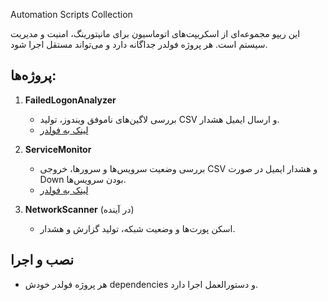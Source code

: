 Automation Scripts Collection

این ریپو مجموعه‌ای از اسکریپت‌های اتوماسیون برای مانیتورینگ، امنیت و مدیریت سیستم است. هر پروژه فولدر جداگانه دارد و می‌تواند مستقل اجرا شود.

## پروژه‌ها:
1. **FailedLogonAnalyzer**  
   - بررسی لاگین‌های ناموفق ویندوز، تولید CSV و ارسال ایمیل هشدار.  
   - [لینک به فولدر](./FailedLogonAnalyzer)

2. **ServiceMonitor**  
   - بررسی وضعیت سرویس‌ها و سرورها، خروجی CSV و هشدار ایمیل در صورت Down بودن سرویس‌ها.  
   - [لینک به فولدر](./ServiceMonitor)

3. **NetworkScanner** (در آینده)  
   - اسکن پورت‌ها و وضعیت شبکه، تولید گزارش و هشدار.

## نصب و اجرا
- هر پروژه فولدر خودش dependencies و دستورالعمل اجرا دارد.

